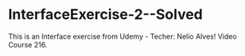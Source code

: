 # InterfaceExercise-2--Solved
 This is an Interface exercise from Udemy - Techer: Nelio Alves! Video Course 216. 

